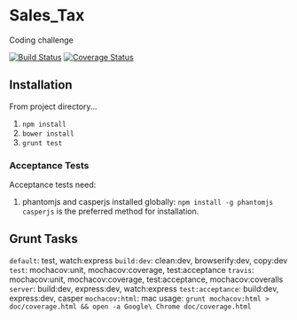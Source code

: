 Sales_Tax
=========

Coding challenge

[![Build Status](https://travis-ci.org/seasick-/Sales_Tax.svg?branch=master)](https://travis-ci.org/seasick-/Sales_Tax)
[![Coverage Status](http://coveralls.io/repos/seasick-/Sales_Tax/badge.png?branch=master)](http://coveralls.io/r/seasick-/Sales_Tax?branch=master)

## Installation
From project directory...  
1. `npm install`  
2. `bower install`  
3. `grunt test`  

### Acceptance Tests
Acceptance tests need:

1. phantomjs and casperjs installed globally:
`npm install -g phantomjs casperjs` is the preferred method for installation.

## Grunt Tasks
`default`: test, watch:express
`build:dev`: clean:dev, browserify:dev, copy:dev
`test`: mochacov:unit, mochacov:coverage, test:acceptance
`travis`: mochacov:unit, mochacov:coverage, test:acceptance, mochacov:coveralls
`server`: build:dev, express:dev, watch:express
`test:acceptance`: build:dev, express:dev, casper
`mochacov:html`: mac usage: `grunt mochacov:html > doc/coverage.html && open -a Google\ Chrome doc/coverage.html`
